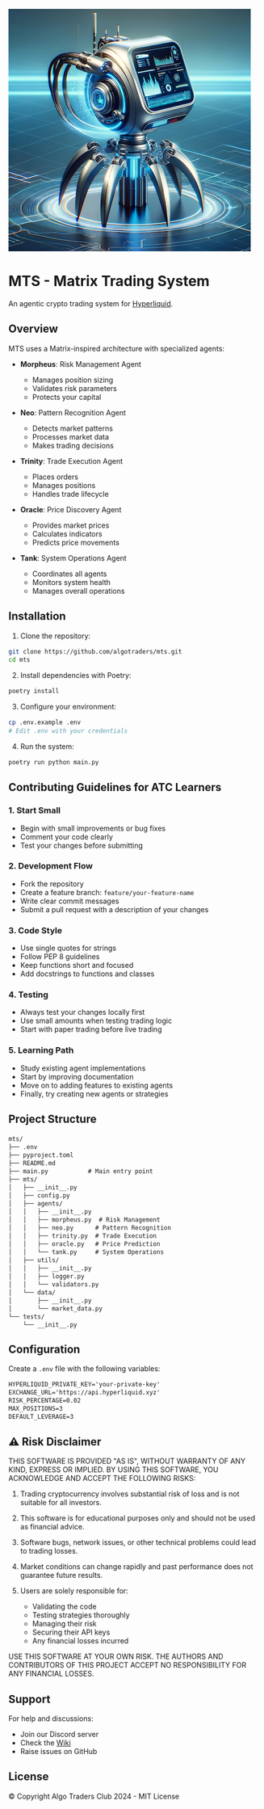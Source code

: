 [![MTS - Matrix Trading System](./mts-logo.png)](./mts-logo.png)

# MTS - Matrix Trading System

An agentic crypto trading system for [Hyperliquid](https://hyperliquid.xyz).

## Overview

MTS uses a Matrix-inspired architecture with specialized agents:

- **Morpheus**: Risk Management Agent

  - Manages position sizing
  - Validates risk parameters
  - Protects your capital

- **Neo**: Pattern Recognition Agent

  - Detects market patterns
  - Processes market data
  - Makes trading decisions

- **Trinity**: Trade Execution Agent

  - Places orders
  - Manages positions
  - Handles trade lifecycle

- **Oracle**: Price Discovery Agent

  - Provides market prices
  - Calculates indicators
  - Predicts price movements

- **Tank**: System Operations Agent
  - Coordinates all agents
  - Monitors system health
  - Manages overall operations

## Installation

1. Clone the repository:

```bash
git clone https://github.com/algotraders/mts.git
cd mts
```

2. Install dependencies with Poetry:

```bash
poetry install
```

3. Configure your environment:

```bash
cp .env.example .env
# Edit .env with your credentials
```

4. Run the system:

```bash
poetry run python main.py
```

## Contributing Guidelines for ATC Learners

### 1. Start Small

- Begin with small improvements or bug fixes
- Comment your code clearly
- Test your changes before submitting

### 2. Development Flow

- Fork the repository
- Create a feature branch: `feature/your-feature-name`
- Write clear commit messages
- Submit a pull request with a description of your changes

### 3. Code Style

- Use single quotes for strings
- Follow PEP 8 guidelines
- Keep functions short and focused
- Add docstrings to functions and classes

### 4. Testing

- Always test your changes locally first
- Use small amounts when testing trading logic
- Start with paper trading before live trading

### 5. Learning Path

- Study existing agent implementations
- Start by improving documentation
- Move on to adding features to existing agents
- Finally, try creating new agents or strategies

## Project Structure

```
mts/
├── .env
├── pyproject.toml
├── README.md
├── main.py           # Main entry point
├── mts/
│   ├── __init__.py
│   ├── config.py
│   ├── agents/
│   │   ├── __init__.py
│   │   ├── morpheus.py  # Risk Management
│   │   ├── neo.py      # Pattern Recognition
│   │   ├── trinity.py  # Trade Execution
│   │   ├── oracle.py   # Price Prediction
│   │   └── tank.py     # System Operations
│   ├── utils/
│   │   ├── __init__.py
│   │   ├── logger.py
│   │   └── validators.py
│   └── data/
│       ├── __init__.py
│       └── market_data.py
└── tests/
    └── __init__.py
```

## Configuration

Create a `.env` file with the following variables:

```
HYPERLIQUID_PRIVATE_KEY='your-private-key'
EXCHANGE_URL='https://api.hyperliquid.xyz'
RISK_PERCENTAGE=0.02
MAX_POSITIONS=3
DEFAULT_LEVERAGE=3
```

## ⚠️ Risk Disclaimer

THIS SOFTWARE IS PROVIDED "AS IS", WITHOUT WARRANTY OF ANY KIND, EXPRESS OR IMPLIED. BY USING THIS SOFTWARE, YOU ACKNOWLEDGE AND ACCEPT THE FOLLOWING RISKS:

1. Trading cryptocurrency involves substantial risk of loss and is not suitable for all investors.

2. This software is for educational purposes only and should not be used as financial advice.

3. Software bugs, network issues, or other technical problems could lead to trading losses.

4. Market conditions can change rapidly and past performance does not guarantee future results.

5. Users are solely responsible for:
   - Validating the code
   - Testing strategies thoroughly
   - Managing their risk
   - Securing their API keys
   - Any financial losses incurred

USE THIS SOFTWARE AT YOUR OWN RISK. THE AUTHORS AND CONTRIBUTORS OF THIS PROJECT ACCEPT NO RESPONSIBILITY FOR ANY FINANCIAL LOSSES.

## Support

For help and discussions:

- Join our Discord server
- Check the [Wiki](https://github.com/algo-traders-club/mts/wiki)
- Raise issues on GitHub

## License

© Copyright Algo Traders Club 2024 - MIT License
